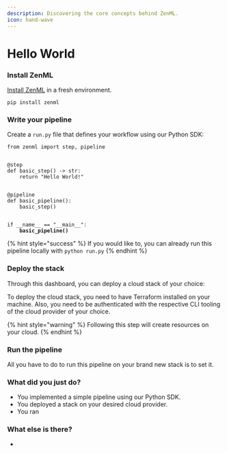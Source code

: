 ```yaml
---
description: Discovering the core concepts behind ZenML.
icon: hand-wave
---
```


# Hello World

### Install ZenML

[Install ZenML](installation.md) in a fresh environment.

```
pip install zenml
```

### Write your pipeline

Create a `run.py` file that defines your workflow using our Python SDK:

<pre class="language-python"><code class="lang-python">from zenml import step, pipeline


@step
def basic_step() -> str:
    return "Hello World!"


@pipeline
def basic_pipeline():
    basic_step()


if __name__ == "__main__":
<strong>    basic_pipeline()
</strong></code></pre>

{% hint style="success" %}
If you would like to, you can already run this pipeline locally with `python run.py`
{% endhint %}

### Deploy the stack

Through this dashboard, you can deploy a cloud stack of your choice:



To deploy the cloud stack,  you need to have Terraform installed on your machine. Also, you need to be authenticated with the respective CLI tooling of the cloud provider of your choice.&#x20;

{% hint style="warning" %}
Following this step will create resources on your cloud.
{% endhint %}

### Run the pipeline

All you have to do to run this pipeline on your brand new stack is to set it.



### What did you just do?

* You implemented a simple pipeline using our Python SDK.&#x20;
* You deployed a stack on your desired cloud provider.&#x20;
* You ran&#x20;

### What else is there?

*
